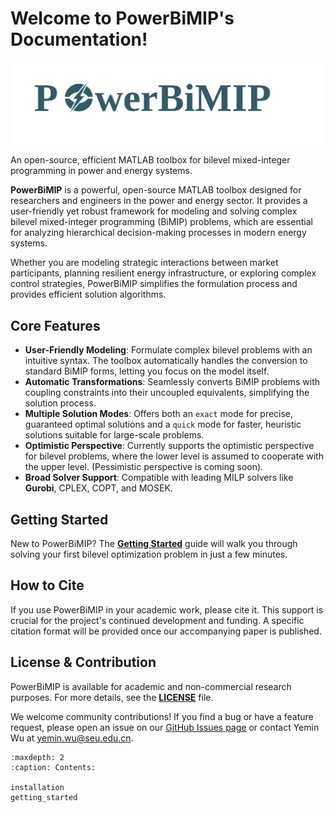 # Welcome to PowerBiMIP's Documentation!

<div class="custom-header">
    <img src="_static/PowerBiMIP_logo.svg" alt="PowerBiMIP Logo">
    <p class="tagline">An open-source, efficient MATLAB toolbox for bilevel mixed-integer programming in power and energy systems.</p>
</div>

**PowerBiMIP** is a powerful, open-source MATLAB toolbox designed for researchers and engineers in the power and energy sector. It provides a user-friendly yet robust framework for modeling and solving complex bilevel mixed-integer programming (BiMIP) problems, which are essential for analyzing hierarchical decision-making processes in modern energy systems.

Whether you are modeling strategic interactions between market participants, planning resilient energy infrastructure, or exploring complex control strategies, PowerBiMIP simplifies the formulation process and provides efficient solution algorithms.

## Core Features

* **User-Friendly Modeling**: Formulate complex bilevel problems with an intuitive syntax. The toolbox automatically handles the conversion to standard BiMIP forms, letting you focus on the model itself.
* **Automatic Transformations**: Seamlessly converts BiMIP problems with coupling constraints into their uncoupled equivalents, simplifying the solution process.
* **Multiple Solution Modes**: Offers both an `exact` mode for precise, guaranteed optimal solutions and a `quick` mode for faster, heuristic solutions suitable for large-scale problems.
* **Optimistic Perspective**: Currently supports the optimistic perspective for bilevel problems, where the lower level is assumed to cooperate with the upper level. (Pessimistic perspective is coming soon).
* **Broad Solver Support**: Compatible with leading MILP solvers like **Gurobi**, CPLEX, COPT, and MOSEK.

## Getting Started

New to PowerBiMIP? The **[Getting Started](getting_started.html)** guide will walk you through solving your first bilevel optimization problem in just a few minutes.

## How to Cite

If you use PowerBiMIP in your academic work, please cite it. This support is crucial for the project's continued development and funding. A specific citation format will be provided once our accompanying paper is published.

## License & Contribution

PowerBiMIP is available for academic and non-commercial research purposes. For more details, see the **[LICENSE](https://github.com/GreatTM/PowerBiMIP/blob/main/LICENSE)** file.

We welcome community contributions! If you find a bug or have a feature request, please open an issue on our [GitHub Issues page](https://github.com/GreatTM/PowerBiMIP/issues) or contact Yemin Wu at [yemin.wu@seu.edu.cn](mailto:yemin.wu@seu.edu.cn).

```{toctree}
:maxdepth: 2
:caption: Contents:

installation
getting_started